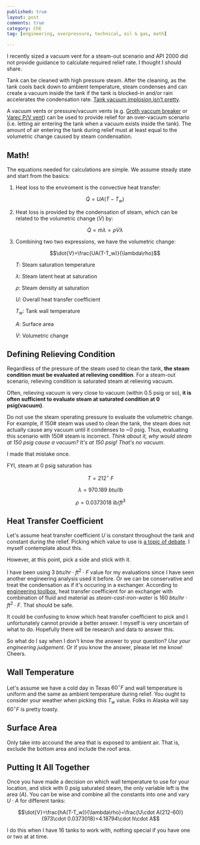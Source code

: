 ```yaml
---
published: true
layout: post
comments: true
category: ChE
tag: [engineering, overpressure, technical, oil & gas, math]

---
```



I recently sized a vacuum vent for a steam-out scenario and API 2000 did not provide guidance to calculate required relief rate. I thought I should share. 

Tank can be cleaned with high pressure steam. After the cleaning, as the tank cools back down to ambient temperature, steam condenses and can create a vacuum inside the tank if the tank is blocked-in and/or rain accelerates the condensation rate. [Tank vacuum implosion isn’t pretty](http://www.youtube.com/watch?v=Zz95_VvTxZM).

A vacuum vents or pressure/vacuum vents (e.g. [Groth vaccum breaker](http://www.grothcorp.com/en/product/cats/IndustrialProcessing/TankTopAppurtenances/1300A.html) or [Varec P/V vent]( http://valves.pentair.com/valves/products/pressure_relief_valves/tank_protection/?id=tcm:106-5807)) can be used to provide relief for an over-vacuum scenario (i.e. letting air entering the tank when a vacuum exists inside the tank). The amount of air entering the tank during relief must at least equal to the volumetric change caused by steam condensation. 

## Math!

The equations needed for calculations are simple. We assume steady state and start from the basics: 

1. Heat loss to the enviroment is the convective heat transfer:

    $$\dot{Q}=UA(T-T_w)$$

2. Heat loss is provided by the condensation of steam, which can be related to the volumetric change ($\dot{V}$) by:

    $$\dot{Q}=\dot{m}\lambda=\rho\dot{V}\lambda$$

3. Combining two two expressions, we have the volumetric change:

    $$\dot{V}=\frac{UA(T-T_w)}{\lambda\rho}$$
    
    $T$: Steam saturation temperature
   
    $λ$: Steam latent heat at saturation
   
    $ρ$: Steam density at saturation
   
    $U$: Overall heat transfer coefficient
   
    $T_w$: Tank wall temperature
   
    $A$: Surface area
   
    $\dot{V}$: Volumetric change

## Defining Relieving Condition

 Regardless of the pressure of the steam used to clean the tank, **the steam condition must be evaluated at relieving condition**. For a steam-out scenario, relieving condition is saturated steam at relieving vacuum. 
 
Often, relieving vacuum is very close to vacuum (within 0.5 psig or so), **it is often sufficient to evaluate steam at saturated condition at 0 psig(vacuum)**. 
 
Do not use the steam operating pressure to evaluate the volumetric change. For example, if 150# steam was used to clean the tank, the steam does not actually cause any vacuum until it condenses to ~0 psig. Thus, evaluating this scenario with 150# steam is incorrect. *Think about it, why would steam at 150 psig cause a vacuum? It's at 150 psig! That's no vacuum*.

I made that mistake once.

FYI, steam at 0 psig saturation has 

$$T = 212^{\circ}\: F$$

$$λ = 970.189\: btu/lb$$

$$ρ = 0.0373018\: lb/ft^3$$

## Heat Transfer Coefficient

Let's assume heat transfer coefficient $U$ is constant throughout the tank and constant during the relief. Picking which value to use is [a topic of debate](http://www.eng-tips.com/viewthread.cfm?qid=155185). I myself contemplate about this. 

However, at this point, pick a side and stick with it. 

I have been using $3\; btu/hr\cdot ft^2\cdot F$ value for my evaluations since I have seen another engineering analysis used it before. Or we can be conservative and treat the condensation as if it's occuring in a exchanger. According to [engineering toolbox](http://www.engineeringtoolbox.com/overall-heat-transfer-coefficients-d_284.html), heat transfer coefficient for an exchanger with combination of fluid and material as *steam-cast-iron-water* is $160\; btu/hr\cdot ft^2\cdot F$. That should be safe.

It could be confusing to know which heat transfer coefficient to pick and I unfortunately cannot provide a better answer. I myself is very uncertain of what to do. Hopefully there will be research and data to answer this.  

So what do I say when I don't know the answer to your question? *Use your engineering judgement*. Or if you know the answer, please let me know! Cheers.

## Wall Temperature
Let's assume we have a cold day in Texas $60^{\circ}F$ and wall temperature is uniform and the same as ambient temperature during relief. You ought to consider your weather when picking this $T_w$ value. Folks in Alaska will say $60^{\circ}F$ is pretty toasty. 

## Surface Area 
Only take into accound the area that is exposed to ambient air. That is, exclude the bottom area and include the roof area. 

## Putting It All Together
Once you have made a decision on which wall temperature to use for your location, and stick with 0 psig saturated steam, the only variable left is the area ($A$). You can be wise and combine all the constants into one and vary $U\cdot A$ for different tanks:

$$\dot{V}=\frac{hA(T-T_w)}{\lambda\rho}=\frac{U\cdot A(212-60)}{973\cdot 0.0373018}=4.18794\cdot h\cdot A$$

I do this when I have 16 tanks to work with, nothing special if you have one or two at at time.
